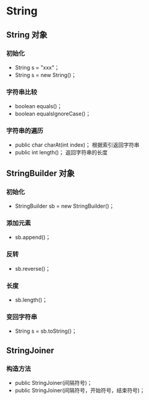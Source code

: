 # String

## String 对象

### 初始化

- String s = "xxx"；
- String s = new String()；

### 字符串比较

- boolean equals()；
- boolean equalsIgnoreCase()；

### 字符串的遍历

- public char charAt(int index)； 根据索引返回字符串
- public int length()； 返回字符串的长度

## StringBuilder 对象

### 初始化

- StringBuilder sb = new StringBuilder()；

### 添加元素

- sb.append()；

### 反转

- sb.reverse()；

### 长度

- sb.length()；

### 变回字符串

- String s = sb.toString()；

## StringJoiner

### 构造方法

- public StringJoiner(间隔符号)；
- public StringJoiner(间隔符号，开始符号，结束符号)；
